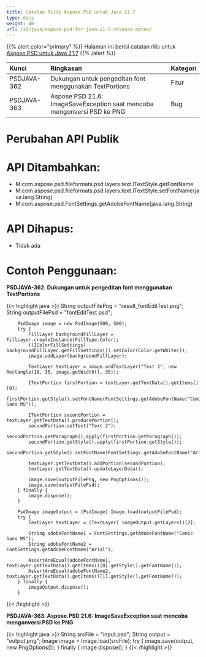 ```yaml
---
title: Catatan Rilis Aspose.PSD untuk Java 21.7
type: docs
weight: 40
url: /id/java/aspose-psd-for-java-21-7-release-notes/
---
```


{{% alert color="primary" %}} Halaman ini berisi catatan rilis untuk [Aspose.PSD untuk Java 21.7](https://downloads.aspose.com/psd/java/new-releases/aspose.psd-for-java-21.7/) {{% /alert %}}

|**Kunci**|**Ringkasan**|**Kategori**|
| :- | :- | :- |
|PSDJAVA-362|Dukungan untuk pengeditan font menggunakan TextPortions|Fitur|
|PSDJAVA-363|Aspose.PSD 21.6: ImageSaveException saat mencoba mengonversi PSD ke PNG|Bug|

# **Perubahan API Publik**
# **API Ditambahkan:**
- M:com.aspose.psd.fileformats.psd.layers.text.ITextStyle.getFontName
- M:com.aspose.psd.fileformats.psd.layers.text.ITextStyle.setFontName(java.lang.String)
- M:com.aspose.psd.FontSettings.getAdobeFontName(java.lang.String)

# **API Dihapus:**
- Tidak ada

# **Contoh Penggunaan:**

**PSDJAVA-362. Dukungan untuk pengeditan font menggunakan TextPortions**

{{< highlight java >}}
        String outputFilePng = "result_fontEditTest.png";
        String outputFilePsd = "fontEditTest.psd";

        PsdImage image = new PsdImage(500, 500);
        try {
            FillLayer backgroundFillLayer = FillLayer.createInstance(FillType.Color);
            ((IColorFillSettings) backgroundFillLayer.getFillSettings()).setColor(Color.getWhite());
            image.addLayer(backgroundFillLayer);

            TextLayer textLayer = image.addTextLayer("Text 1", new Rectangle(10, 35, image.getWidth(), 35));

            ITextPortion firstPortion = textLayer.getTextData().getItems()[0];
            firstPortion.getStyle().setFontName(FontSettings.getAdobeFontName("Comic Sans MS"));

            ITextPortion secondPortion = textLayer.getTextData().producePortion();
            secondPortion.setText("Text 2");
            secondPortion.getParagraph().apply(firstPortion.getParagraph());
            secondPortion.getStyle().apply(firstPortion.getStyle());
            secondPortion.getStyle().setFontName(FontSettings.getAdobeFontName("Arial"));

            textLayer.getTextData().addPortion(secondPortion);
            textLayer.getTextData().updateLayerData();

            image.save(outputFilePng, new PngOptions());
            image.save(outputFilePsd);
        } finally {
            image.dispose();
        }

        PsdImage imageOutput = (PsdImage) Image.load(outputFilePsd);
        try {
            TextLayer textLayer = (TextLayer) imageOutput.getLayers()[2];

            String adobeFontName1 = FontSettings.getAdobeFontName("Comic Sans MS");
            String adobeFontName2 = FontSettings.getAdobeFontName("Arial");

            AssertAreEqual(adobeFontName1, textLayer.getTextData().getItems()[0].getStyle().getFontName());
            AssertAreEqual(adobeFontName2, textLayer.getTextData().getItems()[1].getStyle().getFontName());
        } finally {
            imageOutput.dispose();
        }
{{< /highlight >}}

**PSDJAVA-363. Aspose.PSD 21.6: ImageSaveException saat mencoba mengonversi PSD ke PNG**

{{< highlight java >}}
        String srcFile = "input.psd";
        String output = "output.png";
        Image image = Image.load(srcFile);
        try {
            image.save(output, new PngOptions());
        } finally {
            image.dispose();
        }
{{< /highlight >}}
